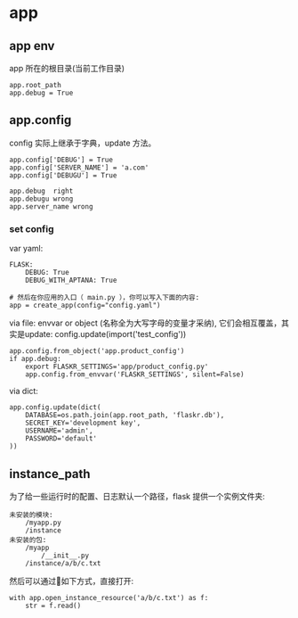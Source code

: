 # app
## app env
app 所在的根目录(当前工作目录)

    app.root_path
    app.debug = True

## app.config
config 实际上继承于字典，update 方法。

    app.config['DEBUG'] = True
    app.config['SERVER_NAME'] = 'a.com'
    app.config['DEBUGU'] = True

    app.debug  right
    app.debugu wrong
    app.server_name wrong

### set config
var yaml:

    FLASK:
        DEBUG: True
        DEBUG_WITH_APTANA: True

    # 然后在你应用的入口（ main.py ），你可以写入下面的内容:
    app = create_app(config="config.yaml")

via file: envvar or object (名称全为大写字母的变量才采纳), 它们会相互覆盖，其实是update: config.update(import('test_config'))

    app.config.from_object('app.product_config')
    if app.debug:
        export FLASKR_SETTINGS='app/product_config.py'
        app.config.from_envvar('FLASKR_SETTINGS', silent=False)

via dict:

    app.config.update(dict(
        DATABASE=os.path.join(app.root_path, 'flaskr.db'),
        SECRET_KEY='development key',
        USERNAME='admin',
        PASSWORD='default'
    ))

## instance_path
为了给一些运行时的配置、日志默认一个路径，flask 提供一个实例文件夹:

    未安装的模块:
        /myapp.py
        /instance
    未安装的包:
        /myapp
            /__init__.py
        /instance/a/b/c.txt

然后可以通过如下方式，直接打开:

    with app.open_instance_resource('a/b/c.txt') as f:
        str = f.read()
